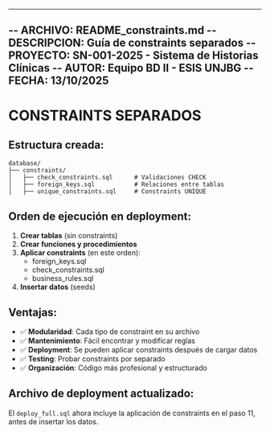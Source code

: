 ------------------------------------------------------------------
-- ARCHIVO: README_constraints.md
-- DESCRIPCION: Guía de constraints separados
-- PROYECTO: SN-001-2025 - Sistema de Historias Clínicas
-- AUTOR: Equipo BD II - ESIS UNJBG
-- FECHA: 13/10/2025
------------------------------------------------------------------

# CONSTRAINTS SEPARADOS

## Estructura creada:

```
database/
├── constraints/
│   ├── check_constraints.sql      # Validaciones CHECK
│   ├── foreign_keys.sql           # Relaciones entre tablas
│   ├── unique_constraints.sql     # Constraints UNIQUE 
```

## Orden de ejecución en deployment:

1. **Crear tablas** (sin constraints)
2. **Crear funciones y procedimientos**
3. **Aplicar constraints** (en este orden):
   - foreign_keys.sql
   - check_constraints.sql
   - business_rules.sql
4. **Insertar datos** (seeds)

## Ventajas:

- ✅ **Modularidad**: Cada tipo de constraint en su archivo
- ✅ **Mantenimiento**: Fácil encontrar y modificar reglas
- ✅ **Deployment**: Se pueden aplicar constraints después de cargar datos
- ✅ **Testing**: Probar constraints por separado
- ✅ **Organización**: Código más profesional y estructurado

## Archivo de deployment actualizado:

El `deploy_full.sql` ahora incluye la aplicación de constraints en el paso 11, antes de insertar los datos.
